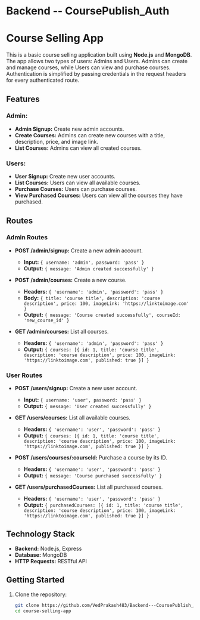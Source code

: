 # Backend -- CoursePublish_Auth

# Course Selling App

This is a basic course selling application built using **Node.js** and **MongoDB**. The app allows two types of users: Admins and Users. Admins can create and manage courses, while Users can view and purchase courses. Authentication is simplified by passing credentials in the request headers for every authenticated route.

## Features

### Admin:
- **Admin Signup:** Create new admin accounts.
- **Create Courses:** Admins can create new courses with a title, description, price, and image link.
- **List Courses:** Admins can view all created courses.

### Users:
- **User Signup:** Create new user accounts.
- **List Courses:** Users can view all available courses.
- **Purchase Courses:** Users can purchase courses.
- **View Purchased Courses:** Users can view all the courses they have purchased.

## Routes

### Admin Routes
- **POST /admin/signup:** Create a new admin account.
  - **Input:** `{ username: 'admin', password: 'pass' }`
  - **Output:** `{ message: 'Admin created successfully' }`

- **POST /admin/courses:** Create a new course.
  - **Headers:** `{ 'username': 'admin', 'password': 'pass' }`
  - **Body:** `{ title: 'course title', description: 'course description', price: 100, imageLink: 'https://linktoimage.com' }`
  - **Output:** `{ message: 'Course created successfully', courseId: 'new_course_id' }`

- **GET /admin/courses:** List all courses.
  - **Headers:** `{ 'username': 'admin', 'password': 'pass' }`
  - **Output:** `{ courses: [{ id: 1, title: 'course title', description: 'course description', price: 100, imageLink: 'https://linktoimage.com', published: true }] }`

### User Routes
- **POST /users/signup:** Create a new user account.
  - **Input:** `{ username: 'user', password: 'pass' }`
  - **Output:** `{ message: 'User created successfully' }`

- **GET /users/courses:** List all available courses.
  - **Headers:** `{ 'username': 'user', 'password': 'pass' }`
  - **Output:** `{ courses: [{ id: 1, title: 'course title', description: 'course description', price: 100, imageLink: 'https://linktoimage.com', published: true }] }`

- **POST /users/courses/:courseId:** Purchase a course by its ID.
  - **Headers:** `{ 'username': 'user', 'password': 'pass' }`
  - **Output:** `{ message: 'Course purchased successfully' }`

- **GET /users/purchasedCourses:** List all purchased courses.
  - **Headers:** `{ 'username': 'user', 'password': 'pass' }`
  - **Output:** `{ purchasedCourses: [{ id: 1, title: 'course title', description: 'course description', price: 100, imageLink: 'https://linktoimage.com', published: true }] }`

## Technology Stack
- **Backend:** Node.js, Express
- **Database:** MongoDB
- **HTTP Requests:** RESTful API

## Getting Started

1. Clone the repository:
   ```bash
   git clone https://github.com/VedPrakash483/Backend---CoursePublish_Auth.git
   cd course-selling-app
